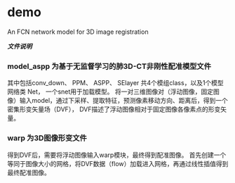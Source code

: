 # demo
An FCN network model for 3D image registration

***文件说明***
### model_aspp 为基于无监督学习的肺3D-CT非刚性配准模型文件
其中包括conv_down、 PPM、 ASPP、 SElayer 共4个模组class，以及1个模型网络类 Net， 一个snet用于加载模型。
将一对三维图像对（浮动图像，固定图像）输入model，通过下采样、提取特征，预测像素移动方向、距离后，得到一个密集形变矢量场（DVF），
DVF描述了浮动图像相对于固定图像各像素点的形变矢量。

### warp 为3D图像形变文件 ###
得到DVF后，需要将浮动图像输入warp模块，最终得到配准图像。
首先创建一个等同于图像大小的网格，将DVF数据（flow）加载进入网格，再通过线性插值得到最终配准图像。
